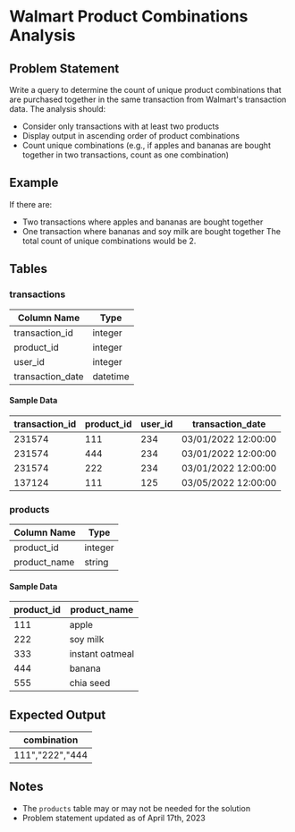 

# Walmart Product Combinations Analysis

## Problem Statement
Write a query to determine the count of unique product combinations that are purchased together in the same transaction from Walmart's transaction data. The analysis should:
- Consider only transactions with at least two products
- Display output in ascending order of product combinations
- Count unique combinations (e.g., if apples and bananas are bought together in two transactions, count as one combination)

## Example
If there are:
- Two transactions where apples and bananas are bought together
- One transaction where bananas and soy milk are bought together
The total count of unique combinations would be 2.

## Tables

### transactions
| Column Name      | Type      |
|-----------------|-----------|
| transaction_id  | integer   |
| product_id      | integer   |
| user_id         | integer   |
| transaction_date| datetime  |

#### Sample Data
| transaction_id | product_id | user_id | transaction_date        |
|---------------|------------|----------|------------------------|
| 231574        | 111        | 234     | 03/01/2022 12:00:00   |
| 231574        | 444        | 234     | 03/01/2022 12:00:00   |
| 231574        | 222        | 234     | 03/01/2022 12:00:00   |
| 137124        | 111        | 125     | 03/05/2022 12:00:00   |

### products
| Column Name   | Type    |
|--------------|---------|
| product_id   | integer |
| product_name | string  |

#### Sample Data
| product_id | product_name      |
|------------|------------------|
| 111        | apple            |
| 222        | soy milk         |
| 333        | instant oatmeal  |
| 444        | banana           |
| 555        | chia seed        |

## Expected Output
| combination           |
|----------------------|
| 111","222","444     |

## Notes
- The `products` table may or may not be needed for the solution
- Problem statement updated as of April 17th, 2023
